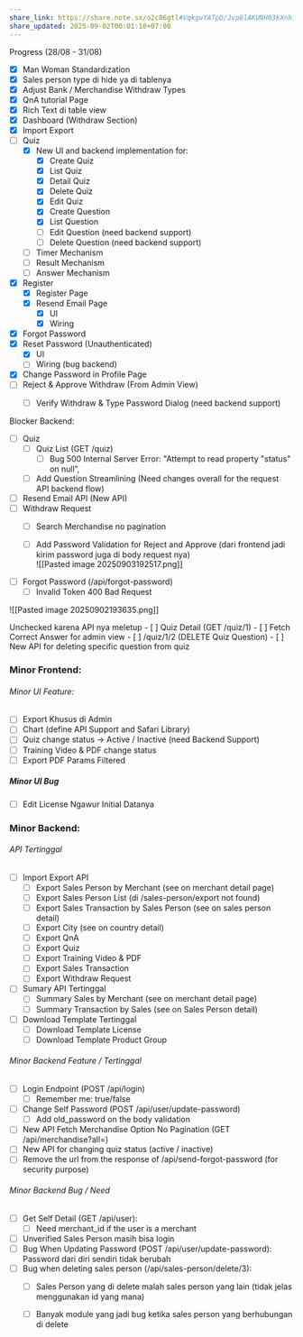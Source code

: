 ```yaml
---
share_link: https://share.note.sx/o2c86gtl#VqkgwYATpD/Jvp8lAKUNH03kXnhiH8ILwsXABZ1wJNM
share_updated: 2025-09-02T00:01:10+07:00
---
```

Progress (28/08 - 31/08)
- [x] Man Woman Standardization
- [x] Sales person type di hide ya di tablenya
- [x] Adjust Bank / Merchandise Withdraw Types
- [x] QnA tutorial Page
- [x] Rich Text di table view
- [x] Dashboard (Withdraw Section)
- [x] Import Export
- [ ] Quiz
	- [x] New UI and backend implementation for:
		- [x] Create Quiz
		- [x] List Quiz
		- [x] Detail Quiz
		- [x] Delete Quiz
		- [x] Edit Quiz
		- [x] Create Question
		- [x] List Question
		- [ ] Edit Question (need backend support)
		- [ ] Delete Question (need backend support)
	- [ ] Timer Mechanism
	- [ ] Result Mechanism     
	- [ ] Answer Mechanism
- [x] Register
	- [x] Register Page
	- [x] Resend Email Page
		- [x] UI
		- [x] Wiring
- [x] Forgot Password
- [x] Reset Password (Unauthenticated)
	- [x] UI
	- [ ] Wiring (bug backend)
- [x] Change Password in Profile Page
- [ ] Reject & Approve Withdraw (From Admin View)
	- [ ] Verify Withdraw & Type Password Dialog (need backend support)


Blocker Backend:
- [ ] Quiz
	- [ ] Quiz List (GET /quiz)
		- [ ] Bug 500 Internal Server Error: "Attempt to read property \"status\" on null”, 
	- [ ] Add Question Streamlining (Need changes overall for the request API backend flow)
- [ ] Resend Email API (New API)
- [ ] Withdraw Request
	- [ ] Search Merchandise no pagination
	- [ ] Add Password Validation for Reject and Approve (dari frontend jadi kirim password juga di body request nya)    
![[Pasted image 20250903192517.png]]


- [ ] Forgot Password (/api/forgot-password)
	- [ ] Invalid Token 400 Bad Request

![[Pasted image 20250902193635.png]]

Unchecked karena API nya meletup
	- [ ] Quiz Detail (GET /quiz/1)
		- [ ] Fetch Correct Answer for admin view
	- [ ] /quiz/1/2 (DELETE Quiz Question)
		- [ ] New API for deleting specific question from quiz





### Minor Frontend:
###### Minor UI Feature:
- [ ] Export Khusus di Admin
- [ ] Chart (define API Support and Safari Library)
- [ ] Quiz change status → Active / Inactive (need Backend Support)
- [ ] Training Video & PDF change status
- [ ] Export PDF Params Filtered

##### Minor UI Bug
- [ ] Edit License Ngawur Initial Datanya

### Minor Backend:
###### API Tertinggal
- [ ] Import Export API 
	- [ ] Export Sales Person by Merchant (see on merchant detail page)
	- [ ] Export Sales Person List (di /sales-person/export not found)
	- [ ] Export Sales Transaction by Sales Person (see on sales person detail)
	- [ ] Export City (see on country detail)
	- [ ] Export QnA
	- [ ] Export Quiz
	- [ ] Export Training Video & PDF
	- [ ] Export Sales Transaction
	- [ ] Export Withdraw Request
- [ ] Sumary API Tertinggal
	- [ ] Summary Sales by Merchant (see on merchant detail page)
	- [ ] Summary Transaction by Sales (see on Sales Person detail)
- [ ] Download Template Tertinggal
	- [ ] Download Template License
	- [ ] Download Template Product Group
###### Minor Backend Feature / Tertinggal
- [ ] Login Endpoint (POST /api/login)
	- [ ] Remember me: true/false 
- [ ] Change Self Password (POST /api/user/update-password)
	- [ ] Add old_password on the body validation
- [ ] New API Fetch Merchandise Option No Pagination (GET /api/merchandise?all=)
- [ ] New API for changing quiz status (active / inactive)
- [ ] Remove the url from the response of /api/send-forgot-password (for security purpose)
###### Minor Backend Bug / Need
- [ ] Get Self Detail (GET /api/user):
	- [ ] Need merchant_id if the user is a merchant
- [ ] Unverified Sales Person masih bisa login
- [ ] Bug When Updating Password (POST /api/user/update-password): Password dari diri sendiri tidak berubah
- [ ] Bug when deleting sales person (/api/sales-person/delete/3): 
	- [ ] Sales Person yang di delete malah sales person yang lain (tidak jelas menggunakan id yang mana)
	- [ ] Banyak module yang jadi bug ketika sales person yang berhubungan di delete 


